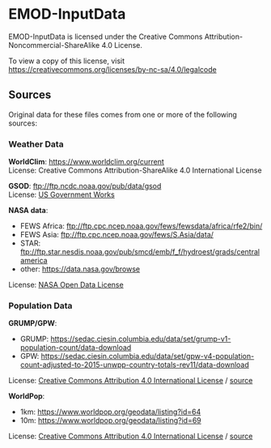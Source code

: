 # EMOD-InputData

EMOD-InputData is licensed under the Creative Commons Attribution-Noncommercial-ShareAlike 4.0 License.

To view a copy of this license, visit https://creativecommons.org/licenses/by-nc-sa/4.0/legalcode

## Sources

Original data for these files comes from one or more of the following sources:

### Weather Data

**WorldClim**: https://www.worldclim.org/current  
License:  Creative Commons Attribution-ShareAlike 4.0 International License

**GSOD**: ftp://ftp.ncdc.noaa.gov/pub/data/gsod  
License: [US Government Works](https://www.usa.gov/government-works)

**NASA data**:  
- FEWS Africa: ftp://ftp.cpc.ncep.noaa.gov/fews/fewsdata/africa/rfe2/bin/
- FEWS Asia: ftp://ftp.cpc.ncep.noaa.gov/fews/S.Asia/data/
- STAR: ftp://ftp.star.nesdis.noaa.gov/pub/smcd/emb/f_f/hydroest/grads/centralamerica
- other: https://data.nasa.gov/browse

License: [NASA Open Data License](https://open.nasa.gov/open-data/)

### Population Data

**GRUMP/GPW**:
- GRUMP: https://sedac.ciesin.columbia.edu/data/set/grump-v1-population-count/data-download
- GPW: https://sedac.ciesin.columbia.edu/data/set/gpw-v4-population-count-adjusted-to-2015-unwpp-country-totals-rev11/data-download

License: [Creative Commons Attribution 4.0 International License](https://creativecommons.org/licenses/by/4.0) / [source](https://sedac.ciesin.columbia.edu/data/collection/gpw-v4)

**WorldPop**:
- 1km: https://www.worldpop.org/geodata/listing?id=64
- 10m: https://www.worldpop.org/geodata/listing?id=69

License: [Creative Commons Attribution 4.0 International License](https://creativecommons.org/licenses/by/4.0) / [source](https://www.worldpop.org/about)
